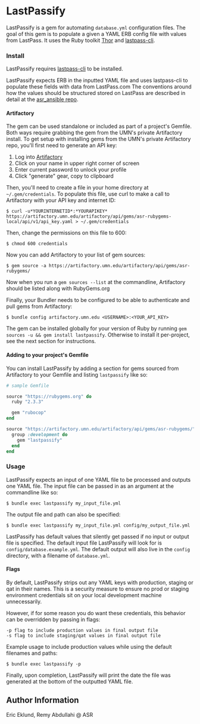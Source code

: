 # LastPassify

LastPassify is a gem for automating `database.yml` configuration files. The goal of this gem is to populate a given a YAML ERB config file with values from LastPass. It uses the Ruby toolkit [Thor](https://github.com/erikhuda/thor) and [lastpass-cli](https://github.com/lastpass/lastpass-cli).

### Install

LastPassify requires [lastpass-cli](https://github.com/lastpass/lastpass-cli) to be installed.

LastPassify expects ERB in the inputted YAML file and uses lastpass-cli to populate these fields with data from LastPass.com
The conventions around how the values should be structured stored on LastPass are described in detail at the [asr_ansible repo](https://github.umn.edu/asrweb/asr_ansible).

#### Artifactory

The gem can be used standalone or included as part of a project's Gemfile. Both ways require grabbing the gem from the UMN's private Artifactory install. To get setup with installing gems from the UMN's private Artifactory repo, you'll first need to generate an API key:

1. Log into [Artifactory](https://artifactory.umn.edu)
1. Click on your name in upper right corner of screen
1. Enter current password to unlock your profile
1. Click "generate" gear, copy to clipboard

Then, you'll need to create a file in your home directory at `~/.gem/credentials`. To populate this file, use curl to make a call to Artifactory with your API key and internet ID:

`$ curl -u*YOURINTERNETID*:*YOURAPIKEY* https://artifactory.umn.edu/artifactory/api/gems/asr-rubygems-local/api/v1/api_key.yaml > ~/.gem/credentials`

Then, change the permissions on this file to 600:

`$ chmod 600 credentials`

Now you can add Artifactory to your list of gem sources:

`$ gem source -a https://artifactory.umn.edu/artifactory/api/gems/asr-rubygems/`

Now when you run a `gem sources --list` at the commandline, Artifactory should be listed along with RubyGems.org

Finally, your Bundler needs to be configured to be able to authenticate and pull gems from Artifactory:

`$ bundle config artifactory.umn.edu <USERNAME>:<YOUR_API_KEY>`

The gem can be installed globally for your version of Ruby by running `gem sources -u && gem install lastpassify`. Otherwise to install it per-project, see the next section for instructions.

#### Adding to your project's Gemfile

You can install LastPassify by adding a section for gems sourced from Artifactory to your Gemfile and listing `lastpassify` like so:

```ruby
# sample Gemfile

source "https://rubygems.org" do
  ruby "2.3.3"

  gem "rubocop"
end

source "https://artifactory.umn.edu/artifactory/api/gems/asr-rubygems/" do
  group :development do
    gem "lastpassify"
  end
end

```


### Usage

LastPassify expects an input of one YAML file to be processed and outputs one YAML file. The input file can be passed in as an argument at the commandline like so:

`$ bundle exec lastpassify my_input_file.yml`

The output file and path can also be specified:

`$ bundle exec lastpassify my_input_file.yml config/my_output_file.yml`

LastPassify has default values that silently get passed if no input or output file is specified. The default input file LastPassify will look for is `config/database.example.yml`. The default output will also live in the `config` directory, with a filename of `database.yml`.

#### Flags

By default, LastPassify strips out any YAML keys with production, staging or qat in their names. This is a security measure to ensure no prod or staging environment credentials sit on your local development machine unnecessarily.

However, if for some reason you do want these credentials, this behavior can be overridden by passing in flags:

```
-p flag to include production values in final output file
-s flag to include staging/qat values in final output file
```

Example usage to include production values while using the default filenames and paths:

`$ bundle exec lastpassify -p`

Finally, upon completion, LastPassify will print the date the file was generated at the bottom of the outputted YAML file.


Author Information
------------------
Eric Eklund, Remy Abdullahi @ ASR
